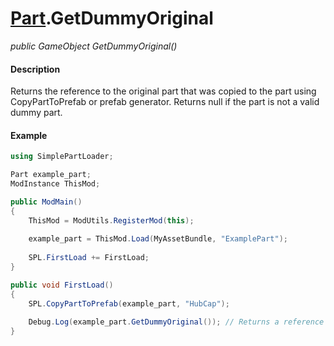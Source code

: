 # [Part](api/part.md).GetDummyOriginal

*public GameObject GetDummyOriginal()*

#### Description
Returns the reference to the original part that was copied to the part using CopyPartToPrefab or prefab generator. Returns null if the part is not a valid dummy part.

#### Example
```csharp
using SimplePartLoader;

Part example_part;
ModInstance ThisMod;

public ModMain()
{
    ThisMod = ModUtils.RegisterMod(this);
    
    example_part = ThisMod.Load(MyAssetBundle, "ExamplePart");
    
    SPL.FirstLoad += FirstLoad;
}

public void FirstLoad()
{
    SPL.CopyPartToPrefab(example_part, "HubCap");
    
    Debug.Log(example_part.GetDummyOriginal()); // Returns a reference to the original HubCap from the game.
}
```
